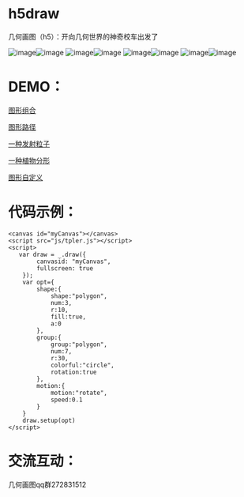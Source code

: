 # h5draw
几何画图（h5）：开向几何世界的神奇校车出发了

![image](https://github.com/Walt2016/h5draw/blob/master/pic/fractal.gif)![image](https://github.com/Walt2016/h5draw/blob/master/pic/slider.gif)
![image](https://github.com/Walt2016/h5draw/blob/master/pic/diagonal.gif)![image](https://github.com/Walt2016/h5draw/blob/master/pic/track.gif)
![image](https://github.com/Walt2016/h5draw/blob/master/pic/spiral.gif)![image](https://github.com/Walt2016/h5draw/blob/master/pic/emitter.gif)
![image](https://github.com/Walt2016/h5draw/blob/master/pic/custom.gif)![image](https://github.com/Walt2016/h5draw/blob/master/pic/custom2.gif)


# DEMO：

[图形组合](https://walt2016.github.io/h5draw/slider.html)

[图形路径](https://walt2016.github.io/h5draw/track.html)

[一种发射粒子](https://walt2016.github.io/h5draw/emitter.html)

[一种植物分形](https://walt2016.github.io/h5draw/fractal.html)

[图形自定义](https://walt2016.github.io/h5draw/index.html)

# 代码示例：
```
<canvas id="myCanvas"></canvas>
<script src="js/tpler.js"></script>
<script>
   var draw = _.draw({
        canvasid: "myCanvas",
        fullscreen: true
    });
    var opt={
        shape:{
            shape:"polygon",
            num:3,
            r:10,
            fill:true,
            a:0
        },
        group:{
            group:"polygon",
            num:7,
            r:30,
            colorful:"circle",
            rotation:true
        },
        motion:{
            motion:"rotate",
            speed:0.1
        }
    }
    draw.setup(opt)
</script>

```





# 交流互动：

几何画图qq群272831512
